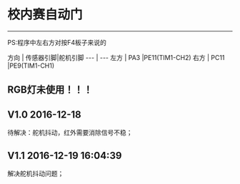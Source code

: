 # 校内赛自动门

----------

PS:程序中左右方对按F4板子来说的
    
方向 | 传感器引脚|舵机引脚
--- | ---
左方 | PA3      |PE11(TIM1-CH2)
右方 | PC11     |PE9(TIM1-CH1)

RGB灯未使用！！！
----------

## V1.0 2016-12-18
待解决：舵机抖动，红外需要消除信号不稳；
## V1.1 2016-12-19 16:04:39
解决舵机抖动问题；